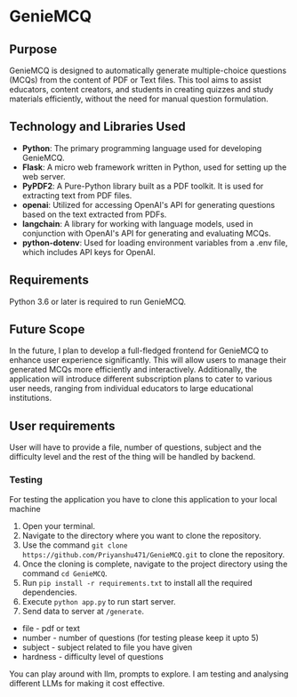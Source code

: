 # GenieMCQ

## Purpose

GenieMCQ is designed to automatically generate multiple-choice questions (MCQs) from the content of PDF or Text files. This tool aims to assist educators, content creators, and students in creating quizzes and study materials efficiently, without the need for manual question formulation.

## Technology and Libraries Used

- **Python**: The primary programming language used for developing GenieMCQ.
- **Flask**: A micro web framework written in Python, used for setting up the web server.
- **PyPDF2**: A Pure-Python library built as a PDF toolkit. It is used for extracting text from PDF files.
- **openai**: Utilized for accessing OpenAI's API for generating questions based on the text extracted from PDFs.
- **langchain**: A library for working with language models, used in conjunction with OpenAI's API for generating and evaluating MCQs.
- **python-dotenv**: Used for loading environment variables from a .env file, which includes API keys for OpenAI.

## Requirements

Python 3.6 or later is required to run GenieMCQ.

## Future Scope

In the future, I plan to develop a full-fledged frontend for GenieMCQ to enhance user experience significantly. This will allow users to manage their generated MCQs more efficiently and interactively. Additionally, the application will introduce different subscription plans to cater to various user needs, ranging from individual educators to large educational institutions.

## User requirements

User will have to provide a file, number of questions, subject and the difficulty level and the rest of the thing will be handled by backend.

### Testing

For testing the application you have to clone this application to your local machine

1. Open your terminal.
2. Navigate to the directory where you want to clone the repository.
3. Use the command `git clone https://github.com/Priyanshu471/GenieMCQ.git` to clone the repository.
4. Once the cloning is complete, navigate to the project directory using the command `cd GenieMCQ`.
5. Run `pip install -r requirements.txt` to install all the required dependencies.
6. Execute `python app.py` to run start server.
7. Send data to server at `/generate`.

- file - pdf or text
- number - number of questions (for testing please keep it upto 5)
- subject - subject related to file you have given
- hardness - difficulty level of questions

You can play around with llm, prompts to explore.
I am testing and analysing different LLMs for making it cost effective.
